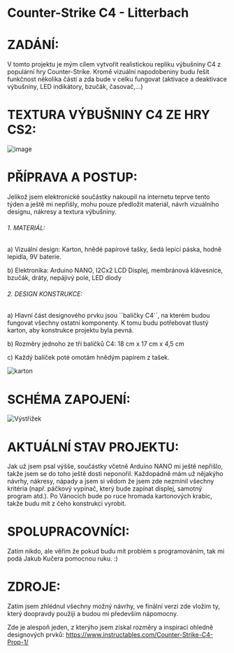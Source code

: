# Counter-Strike C4 - Litterbach

# ZADÁNÍ:

V tomto projektu je mým cílem vytvořit realistickou repliku výbušniny C4 z populární hry Counter-Strike. Kromě vizuální napodobeniny budu řešit funkčnost několika částí a zda bude v celku fungovat (aktivace a deaktivace výbušniny, LED indikátory, bzučák, časovač,…)

# TEXTURA VÝBUŠNINY C4 ZE HRY CS2:

![image](https://github.com/Borkyss/Counter-Strike---C4/assets/154630836/7d56895c-89e9-457e-80ce-d514f204981a)

# PŘÍPRAVA A POSTUP:

Jelikož jsem elektronické součástky nakoupil na internetu teprve tento týden a ještě mi nepřišly, mohu pouze předložit materiál, návrh vizuálního designu, nákresy a textura výbušniny.

###### 1. MATERIÁL:
a)	Vizuální design: Karton, hnědé papírové tašky, šedá lepící páska, hodně lepidla, 9V baterie.

b)	 Elektronika: Arduino NANO, I2Cx2 LCD Displej, membránová klávesnice, bzučák, dráty, nepájivý pole, LED diody

###### 2. DESIGN KONSTRUKCE:
a)	Hlavní část designového prvku jsou ´´balíčky C4´´, na kterém budou fungovat všechny ostatní komponenty. K tomu budu potřebovat tlustý karton, aby konstrukce projektu byla pevná.

b)	Rozměry jednoho ze tří balíčků C4: 18 cm x 17 cm x 4,5 cm

c)	Každý balíček poté omotám hnědým papírem z tašek.

![karton](https://github.com/Borkyss/Counter-Strike---C4/assets/154630836/badc9c5a-ac04-4436-8a3a-30048f64ccad)

# SCHÉMA ZAPOJENÍ:

![Výstřižek](https://github.com/Borkyss/Counter-Strike---C4/assets/154630836/05304c3e-0fcc-433c-8be3-f0ba0a7638ea)

# AKTUÁLNÍ STAV PROJEKTU: 
Jak už jsem psal výšše, součástky včetně Arduino NANO mi ještě nepřišlo, takže jsem se do toho ještě dosti neponořil. Každopádně mám už nějakýho návrhy, nákresy, nápady a jsem si vědom že jsem zde nezmínil všechny kritéria (např. páčkový vypínač, který bude zapínat displej, samotný program atd.). Po Vánocích bude po ruce hromada kartonových krabic, takže budu mít z čeho konstrukci vyrobit.

# SPOLUPRACOVNÍCI:
Zatím nikdo, ale věřím že pokud budu mít problém s programováním, tak mi podá Jakub Kučera pomocnou ruku. :)

# ZDROJE:
Zatím jsem zhlédnul všechny možný návrhy, ve finální verzi zde vložím ty, který doopravdy použiji a budou mi především nápomocny.

Zde je alespoň jeden, z kterýho jsem získal rozměry a inspiraci ohledně designových prvků: https://www.instructables.com/Counter-Strike-C4-Prop-1/
